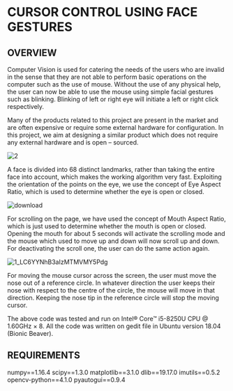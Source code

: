 # CURSOR CONTROL USING FACE GESTURES

## OVERVIEW

Computer Vision is used for catering the needs of the users who are invalid in the sense that they are not able to perform basic operations on the computer such as the use of mouse. Without the use of any physical help, the user can now be able to use the mouse using simple facial gestures such as blinking. Blinking of left or right eye will initiate a left or right click respectively. 

Many of the products related to this project are present in the market and are often expensive or require some external hardware for configuration. In this project, we aim at designing a similar product which does not require any external hardware and is open – sourced.

![2](https://user-images.githubusercontent.com/45517467/60567293-2ba6ac80-9d87-11e9-943e-8d1c2ea2d5dd.png)

A face is divided into 68 distinct landmarks, rather than taking the entire face into account, which makes the working algorithm very fast. Exploiting the orientation of the points on the eye, we use the concept of Eye Aspect Ratio, which is used to determine whether the eye is open or closed. 

![download](https://user-images.githubusercontent.com/45517467/60567291-2b0e1600-9d87-11e9-96f3-79eedc3a8b4b.jpeg)

For scrolling on the page, we have used the concept of Mouth Aspect Ratio, which is just used to determine whether the mouth is open or closed. Opening the mouth for about 5 seconds will activate the scrolling mode and the mouse which used to move up and down will now scroll up and down. For deactivating the scroll one, the user can do the same action again. 

![1_LC6YYNhB3aIzMTMVMY5Pdg](https://user-images.githubusercontent.com/45517467/60567294-2ba6ac80-9d87-11e9-9ec0-8163f7a81cbf.jpg)

For moving the mouse cursor across the screen, the user must move the nose out of a reference circle. In whatever direction the user keeps their nose with respect to the centre of the circle, the mouse will move in that direction. Keeping the nose tip in the reference circle will stop the moving cursor. 

The above code was tested and run on Intel® Core™ i5-8250U CPU @ 1.60GHz × 8. All the code was written on gedit file in Ubuntu version 18.04 (Bionic Beaver).

## REQUIREMENTS

numpy==1.16.4
scipy==1.3.0
matplotlib==3.1.0
dlib==19.17.0
imutils==0.5.2
opencv-python==4.1.0
pyautogui==0.9.4
